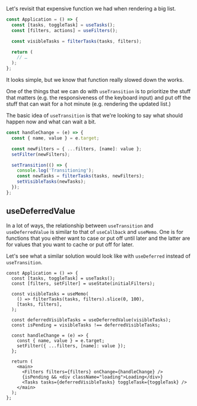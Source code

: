 Let's revisit that expensive function we had when rendering a big list.

```js
const Application = () => {
  const [tasks, toggleTask] = useTasks();
  const [filters, actions] = useFilters();

  const visibleTasks = filterTasks(tasks, filters);

  return (
    // …
  );
};
```

It looks simple, but we know that function really slowed down the works.

One of the things that we can do with `useTransition` is to prioritize the stuff that matters (e.g. the responsiveness of the keyboard input) and put off the stuff that can wait for a hot minute (e.g. rendering the updated list.)

The basic idea of `useTransition` is that we're looking to say what should happen now and what can wait a bit.

```jsx
const handleChange = (e) => {
  const { name, value } = e.target;

  const newFilters = { ...filters, [name]: value };
  setFilter(newFilters);

  setTransition(() => {
    console.log('Transitioning');
    const newTasks = filterTasks(tasks, newFilters);
    setVisibleTasks(newTasks);
  });
};
```

## useDeferredValue

In a lot of ways, the relationship between `useTransition` and `useDeferredValue` is similar to that of `useCallback` and `useMemo`. One is for functions that you either want to case or put off until later and the latter are for values that you want to cache or put off for later.

Let's see what a similar solution would look like with `useDeferred` instead of `useTransition`.

```tsx
const Application = () => {
  const [tasks, toggleTask] = useTasks();
  const [filters, setFilter] = useState(initialFilters);

  const visibleTasks = useMemo(
    () => filterTasks(tasks, filters).slice(0, 100),
    [tasks, filters],
  );

  const deferredVisibleTasks = useDeferredValue(visibleTasks);
  const isPending = visibleTasks !== deferredVisibleTasks;

  const handleChange = (e) => {
    const { name, value } = e.target;
    setFilter({ ...filters, [name]: value });
  };

  return (
    <main>
      <Filters filters={filters} onChange={handleChange} />
      {isPending && <div className="loading">Loading</div>}
      <Tasks tasks={deferredVisibleTasks} toggleTask={toggleTask} />
    </main>
  );
};
```
